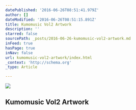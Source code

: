 ```yaml
---
datePublished: '2016-06-26T08:51:41.979Z'
author: []
dateModified: '2016-06-26T08:51:15.891Z'
title: Kumomusic Vol2 Artwork
description: ''
starred: false
sourcePath: _posts/2016-06-26-kumomusic-vol2-artwork.md
inFeed: true
hasPage: true
inNav: false
url: kumomusic-vol2-artwork/index.html
_context: 'http://schema.org'
_type: Article

---
```

![](https://the-grid-user-content.s3-us-west-2.amazonaws.com/b3bac3d5-7eb8-4ab5-b078-5b67fab3dfee.jpg)

## Kumomusic Vol2 Artwork